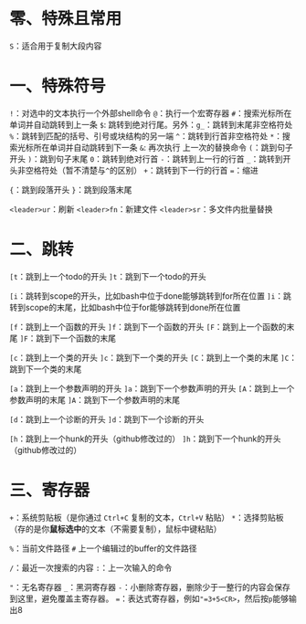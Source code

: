 # 零、特殊且常用

`S`：适合用于复制大段内容

# 一、特殊符号

`!`：对选中的文本执行一个外部shell命令
`@`：执行一个宏寄存器
`#`：搜索光标所在单词并自动跳转到上一条
`$`: 跳转到绝对行尾。另外：`g_`：跳转到末尾非空格符处
`%`：跳转到匹配的括号、引号或块结构的另一端
`^`：跳转到行首非空格符处
`*`：搜索光标所在单词并自动跳转到下一条
`&`: 再次执行 上一次的替换命令
`(`：跳到句子开头
`)`：跳到句子末尾
`0`：跳转到绝对行首
`-`：跳转到上一行的行首
`_`：跳转到开头非空格符处（暂不清楚与`^`的区别）
`+`：跳转到下一行的行首
`=`：缩进

`{`：跳到段落开头
`}`：跳到段落末尾

`<leader>ur`：刷新
`<leader>fn`：新建文件
`<leader>sr`：多文件内批量替换

# 二、跳转

`[t`：跳到上一个todo的开头
`]t`：跳到下一个todo的开头

`[i`：跳转到scope的开头，比如bash中位于done能够跳转到for所在位置
`]i`：跳转到scope的末尾，比如bash中位于for能够跳转到done所在位置

`[f`：跳到上一个函数的开头
`]f`：跳到下一个函数的开头
`[F`：跳到上一个函数的末尾
`]F`：跳到下一个函数的末尾

`[c`：跳到上一个类的开头
`]c`：跳到下一个类的开头
`[C`：跳到上一个类的末尾
`]C`：跳到下一个类的末尾

`[a`：跳到上一个参数声明的开头
`]a`：跳到下一个参数声明的开头
`[A`：跳到上一个参数声明的末尾
`]A`：跳到下一个参数声明的末尾

`[d`：跳到上一个诊断的开头
`]d`：跳到下一个诊断的开头

`[h`：跳到上一个hunk的开头（github修改过的）
`]h`：跳到下一个hunk的开头（github修改过的）

# 三、寄存器

`+`：系统剪贴板（是你通过 `Ctrl+C` 复制的文本，`Ctrl+V` 粘贴）
`*`：选择剪贴板（存的是你**鼠标选中**的文本（不需要复制），鼠标中键粘贴）

`%`：当前文件路径
`#`	上一个编辑过的buffer的文件路径

`/`：最近一次搜索的内容
`:`：上一次输入的命令

`"`：无名寄存器
`_`：黑洞寄存器
`-`：小删除寄存器，删除少于一整行的内容会保存到这里，避免覆盖主寄存器。
`=`：表达式寄存器，例如`"=3+5<CR>`，然后按`p`能够输出8